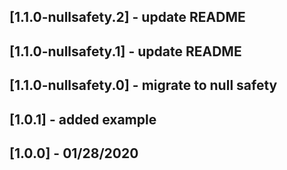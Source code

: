 ## [1.1.0-nullsafety.2] - update README
## [1.1.0-nullsafety.1] - update README
## [1.1.0-nullsafety.0] - migrate to null safety
## [1.0.1] - added example
## [1.0.0] - 01/28/2020
